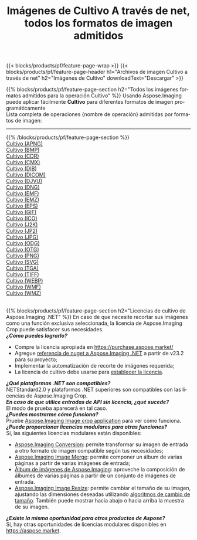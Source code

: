 ﻿---
title: Imágenes de Cultivo A través de net, todos los formatos de imagen admitidos 
weight: 3920
url: /es/net/crop 
lang: es
langdirlevel: 2
locales: zh-hans,ja,it,ru,de,es,fr,nl,id,lt,pl,pt,vi,tr,ko,zh-hant,ar,hi,th,sv,cs,uk,he
description: Usando Aspose.Imaging puede fácilmente Cultivo imágenes a través de net
---

{{< blocks/products/pf/feature-page-wrap >}}
{{< blocks/products/pf/feature-page-header h1="Archivos de imagen Cultivo a través de net" h2="Imágenes de Cultivo" downloadText="Descargar" >}}


{{% blocks/products/pf/feature-page-section  h2="Todos los imágenes formatos admitidos para la operación Cultivo" %}}
Usando Aspose.Imaging puede aplicar fácilmente **Cultivo** para diferentes formatos de imagen programáticamente
<br/>
Lista completa de operaciones {nombre de operación} admitidas por formatos de imagen:
<hr/>
{{% /blocks/products/pf/feature-page-section %}}
<div class="container-fluid productfamilypage bg-gray">
    <div class="convertypes bg-gray agp-content section">
        <div class="container">
		<div class="row other-converters">
		    <div class='col-md-2 other-converter remove-lp remove-rp'><a href="/imaging/es/net/crop/apng" >Cultivo (APNG)</a></div><div class='col-md-2 other-converter remove-lp remove-rp'><a href="/imaging/es/net/crop/bmp" >Cultivo (BMP)</a></div><div class='col-md-2 other-converter remove-lp remove-rp'><a href="/imaging/es/net/crop/cdr" >Cultivo (CDR)</a></div><div class='col-md-2 other-converter remove-lp remove-rp'><a href="/imaging/es/net/crop/cmx" >Cultivo (CMX)</a></div><div class='col-md-2 other-converter remove-lp remove-rp'><a href="/imaging/es/net/crop/dib" >Cultivo (DIB)</a></div><div class='col-md-2 other-converter remove-lp remove-rp'><a href="/imaging/es/net/crop/dicom" >Cultivo (DICOM)</a></div><div class='col-md-2 other-converter remove-lp remove-rp'><a href="/imaging/es/net/crop/djvu" >Cultivo (DJVU)</a></div><div class='col-md-2 other-converter remove-lp remove-rp'><a href="/imaging/es/net/crop/dng" >Cultivo (DNG)</a></div><div class='col-md-2 other-converter remove-lp remove-rp'><a href="/imaging/es/net/crop/emf" >Cultivo (EMF)</a></div><div class='col-md-2 other-converter remove-lp remove-rp'><a href="/imaging/es/net/crop/emz" >Cultivo (EMZ)</a></div><div class='col-md-2 other-converter remove-lp remove-rp'><a href="/imaging/es/net/crop/eps" >Cultivo (EPS)</a></div><div class='col-md-2 other-converter remove-lp remove-rp'><a href="/imaging/es/net/crop/gif" >Cultivo (GIF)</a></div><div class='col-md-2 other-converter remove-lp remove-rp'><a href="/imaging/es/net/crop/ico" >Cultivo (ICO)</a></div><div class='col-md-2 other-converter remove-lp remove-rp'><a href="/imaging/es/net/crop/j2k" >Cultivo (J2K)</a></div><div class='col-md-2 other-converter remove-lp remove-rp'><a href="/imaging/es/net/crop/jp2" >Cultivo (JP2)</a></div><div class='col-md-2 other-converter remove-lp remove-rp'><a href="/imaging/es/net/crop/jpg" >Cultivo (JPG)</a></div><div class='col-md-2 other-converter remove-lp remove-rp'><a href="/imaging/es/net/crop/odg" >Cultivo (ODG)</a></div><div class='col-md-2 other-converter remove-lp remove-rp'><a href="/imaging/es/net/crop/otg" >Cultivo (OTG)</a></div><div class='col-md-2 other-converter remove-lp remove-rp'><a href="/imaging/es/net/crop/png" >Cultivo (PNG)</a></div><div class='col-md-2 other-converter remove-lp remove-rp'><a href="/imaging/es/net/crop/svg" >Cultivo (SVG)</a></div><div class='col-md-2 other-converter remove-lp remove-rp'><a href="/imaging/es/net/crop/tga" >Cultivo (TGA)</a></div><div class='col-md-2 other-converter remove-lp remove-rp'><a href="/imaging/es/net/crop/tiff" >Cultivo (TIFF)</a></div><div class='col-md-2 other-converter remove-lp remove-rp'><a href="/imaging/es/net/crop/webp" >Cultivo (WEBP)</a></div><div class='col-md-2 other-converter remove-lp remove-rp'><a href="/imaging/es/net/crop/wmf" >Cultivo (WMF)</a></div><div class='col-md-2 other-converter remove-lp remove-rp'><a href="/imaging/es/net/crop/wmz" >Cultivo (WMZ)</a></div>
                </div>
        </div>
    </div>
</div>
<br/>

{{% blocks/products/pf/feature-page-section  h2="Licencias de cultivo de Aspose.Imaging .NET" %}}
En caso de que necesite recortar sus imágenes como una función exclusiva seleccionada, la licencia de Aspose.Imaging Crop puede satisfacer sus necesidades. <br/>
<i><b>¿Cómo puedes lograrlo?</b></i>
<ul>
<li>
Compre la licencia apropiada en <a href="https://purchase.aspose.market/">https://purchase.aspose.market/</a>
</li>
<li>
Agregue <a href="https://www.nuget.org/packages/Aspose.Imaging">referencia de nuget a Aspose.Imaging .NET</a> a partir de v23.2 para su proyecto;
</li>
<li>
Implementar la automatización de recorte de imágenes requerida;
</li>
<li>
La licencia de cultivo debe usarse para <a href="https://docs.aspose.com/imaging/net/licensing/">establecer la licencia</a>.
</li>
</ul>
<i><b>¿Qué plataformas .NET son compatibles?</b></i> <br/>
NETStandard2.0 y plataformas .NET superiores son compatibles con las licencias de Aspose.Imaging Crop.<br/>
<i><b>En caso de que utilice entradas de API sin licencia, ¿qué sucede?</b></i><br/>
El modo de prueba aparecerá en tal caso.<br/>
<i><b>¿Puedes mostrarme cómo funciona?</b></i><br/>
Pruebe <a href="https://products.aspose.app/imaging/es/image-crop/">Aspose.Imaging Image crop application</a> para ver cómo funciona.<br/>
<i><b>¿Puede proporcionar licencias modulares para otras funciones?</b></i><br/>
Sí, las siguientes licencias modulares están disponibles:<br/>
<ul>
<li>
<a href="https://products.aspose.com/imaging/es/net/conversion/">Aspose.Imaging Conversion</a>: permite transformar su imagen de entrada a otro formato de imagen compatible según tus necesidades;
</li>
<li>
<a href="https://products.aspose.com/imaging/es/net/merge/">Aspose.Imaging Image Merge</a>: permite componer un álbum de varias páginas a partir de varias imágenes de entrada;
</li>
<li>
<a href="https://products.aspose.com/imaging/es/net/merge/">Álbum de imágenes de Aspose.Imaging</a>: aproveche la composición de álbumes de varias páginas a partir de un conjunto de imágenes de entrada.
</li>
<li>
<a href="https://products.aspose.com/imaging/es/net/resize/">Aspose.Imaging Image Resize</a>: permite cambiar el tamaño de su imagen, ajustando las dimensiones deseadas utilizando <a href="https://reference.aspose.com/imaging/net/aspose.imaging/resizetype/">algoritmos de cambio de tamaño</a>. También puede mostrar hacia abajo o hacia arriba la muestra de su imagen.
</li>
</ul>
<i><b>¿Existe la misma oportunidad para otros productos de Aspose?</b></i><br/>
Sí, hay otras oportunidades de licencias modulares disponibles en <a href="https://aspose.market">https://aspose.market</a>.
